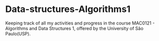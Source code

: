 # Data-structures-Algorithms1
Keeping track of all my activities and progress in the course MAC0121 - Algorithms and Data Structures 1, offered by the University of São Paulo(USP).
